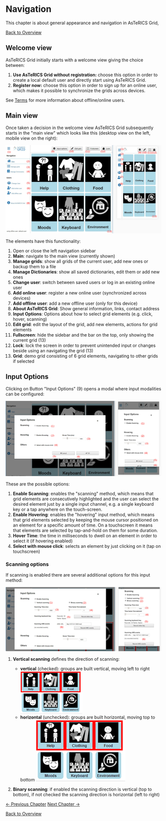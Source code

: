 # Navigation

This chapter is about general appearance and navigation in AsTeRICS Grid,

[Back to Overview](index.md)

## Welcome view
AsTeRICS Grid initially starts with a welcome view giving the choice between:

1. **Use AsTeRICS Grid without registration:** choose this option in order to create a local default user and directly start using AsTeRICS Grid.
1. **Register now:** choose this option in order to sign up for an online user, which makes it possible to synchronize the grids across devices.

See [Terms](terms.md#User) for more information about offline/online users.

## Main view
Once taken a decision in the welcome view AsTeRICS Grid subsequently starts in the "main view" which looks like this (desktop view on the left, mobile view on the right):

![main view](img/main_en.jpg)

The elements have this functionality:

1. Open or close the left navigation sidebar
1. **Main**: navigate to the main view (currently shown)
1. **Manage grids**: show all grids of the current user, add new ones or backup them to a file
1. **Manage Dictionaries**: show all saved dictionaries, edit them or add new ones
1. **Change user**: switch between saved users or log in an existing online user
1. **Add online user**: register a new online user (synchronized across devices)
1. **Add offline user**: add a new offline user (only for this device)
1. **About AsTeRICS Grid**: Show general information, links, contact address
1. **Input Options**: Options about how to select grid elements (e.g. click, hover, scanning)
1. **Edit grid**: edit the layout of the grid, add new elements, actions for grid elements
1. **Fullscreen**: hide the sidebar and the bar on the top, only showing the current grid (13)
1. **Lock**: lock the screen in order to prevent unintended input or changes beside using an navigating the grid (13)
1. **Grid**: demo grid consisting of 6 grid elements, navigating to other grids if selected

## Input Options
Clicking on Button "Input Options" (9) opens a modal where input modalities can be configured:

![input options](img/input_options_en.jpg)

These are the possible options:

1. **Enable Scanning**: enables the "scanning" method, which means that grid elements are consecutively highlighted and the user can select the desired element just by a single input channel, e.g. a single keyboard key or a tap anywhere on the touch-screen.
1. **Enable Hovering**: enables the "hovering" input method, which means that grid elements selected by keeping the mouse cursor positioned on an element for a specific amount of time. On a touchscreen it means that elements are selected by tap-and-hold on them for some duration.
1. **Hover Time**: the time in milliseconds to dwell on an element in order to select it (if hovering enabled)
1. **Select with mouse click**: selects an element by just clicking on it (tap on touchscreen)

### Scanning options
If scanning is enabled there are several additional options for this input method:

![input options](img/scanning_options_en.jpg)
1. **Vertical scanning** defines the direction of scanning:
    * **vertical** (checked): groups are built vertical, moving left to right <img src="img/scanning_horizontal.gif" alt="vertical scanning" width="200"/>
    * **horizontal** (unchecked): groups are built horizontal, moving top to bottom ![input options](img/scanning_horizontal.gif)

1. **Binary scanning**: if enabled the scanning direction is vertical (top to bottom), if not checked the scanning direction is horizontal (left to right)



[&#x2190; Previous Chapter](terms.md) [Next Chapter &#x2192;](appearance_layout.md)

[Back to Overview](index.md)



